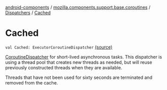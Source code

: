 [android-components](../../index.md) / [mozilla.components.support.base.coroutines](../index.md) / [Dispatchers](index.md) / [Cached](./-cached.md)

# Cached

`val Cached: ExecutorCoroutineDispatcher` [(source)](https://github.com/mozilla-mobile/android-components/blob/master/components/support/base/src/main/java/mozilla/components/support/base/coroutines/Dispatchers.kt#L26)

[CoroutineDispatcher](#) for short-lived asynchronous tasks. This dispatcher is using a thread
pool that creates new threads as needed, but will reuse previously constructed threads when
they are available.

Threads that have not been used for sixty seconds are terminated and removed from the cache.


